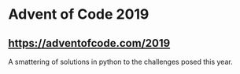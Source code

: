# Advent of Code 2019 
## https://adventofcode.com/2019 ##

A smattering of solutions in python to the challenges posed this year.



